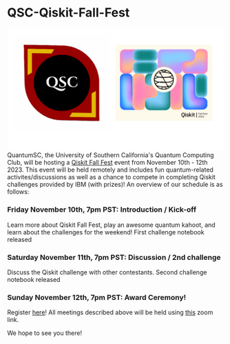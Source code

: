 # QSC-Qiskit-Fall-Fest
![Qiskit Fall Fest 2023](https://raw.githubusercontent.com/sharma-arnav/QSC-Qiskit-Fall-Fest/main/qscxibm.png)
QuantumSC, the University of Southern California's Quantum Computing Club, will be hosting a [Qiskit Fall Fest](https://qiskit.org/events/fall-fest) event from November 10th - 12th 2023. This event will be held remotely and includes fun quantum-related activites/discussions as well as a chance to compete in completing Qiskit challenges provided by IBM (with prizes)! An overview of our schedule is as follows:
</br>
<h3>Friday November 10th, 7pm PST: Introduction / Kick-off</h3>
Learn more about Qiskit Fall Fest, play an awesome quantum kahoot, and learn about the challenges for the weekend! First challenge notebook released
</br>
<h3>Saturday November 11th, 7pm PST: Discussion / 2nd challenge</h3>
Discuss the Qiskit challenge with other contestants. Second challenge notebook released
</br>
<h3>Sunday November 12th, 7pm PST: Award Ceremony!</h3>

Register [here](https://forms.gle/puA81u8f2VKua7DS9)! All meetings described above will be held using [this](https://usc.zoom.us/j/92482918384) zoom link.

We hope to see you there!
